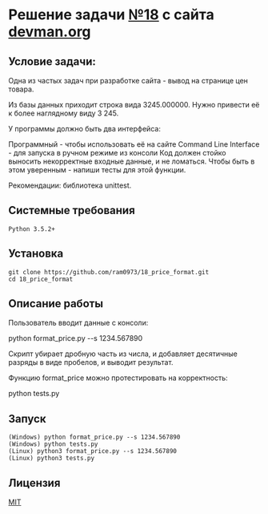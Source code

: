 # Решение задачи [№18](https://devman.org/challenges/18/) с сайта [devman.org](https://devman.org)

## Условие задачи:

Одна из частых задач при разработке сайта - вывод на странице цен товара.

Из базы данных приходит строка вида 3245.000000. 
Нужно привести её к более наглядному виду 3 245.

У программы должно быть два интерфейса:

Программный - чтобы использовать её на сайте
Command Line Interface - для запуска в ручном режиме из консоли
Код должен стойко выносить некорректные входные данные, и не ломаться. 
Чтобы быть в этом уверенным - напиши тесты для этой функции.

Рекомендации: библиотека unittest.

## Системные требования

```
Python 3.5.2+
```

## Установка

```    
git clone https://github.com/ram0973/18_price_format.git
cd 18_price_format
```

## Описание работы

Пользователь вводит данные с консоли:  

python format_price.py --s 1234.567890

Скрипт убирает дробную часть из числа, и добавляет десятичные разряды 
в виде пробелов, и выводит результат.

Функцию format_price можно протестировать на корректность:

python tests.py 

## Запуск

```
(Windows) python format_price.py --s 1234.567890
(Windows) python tests.py
(Linux) python3 format_price.py --s 1234.567890
(Linux) python3 tests.py
```

 
## Лицензия

[MIT](http://opensource.org/licenses/MIT)